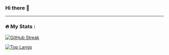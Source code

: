 ### Hi there 👋

<!--
**arsium/arsium** is a ✨ _special_ ✨ repository because its `README.md` (this file) appears on your GitHub profile.

Here are some ideas to get you started:

- 🔭 I’m currently working on ...
- 🌱 I’m currently learning ...
- 👯 I’m looking to collaborate on ...
- 🤔 I’m looking for help with ...
- 💬 Ask me about ...
- 📫 How to reach me: ...
- 😄 Pronouns: ...
- ⚡ Fun fact: ...
-->

---

### :fire: My Stats :

[![GitHub Streak](http://github-readme-streak-stats.herokuapp.com?user=arsium&theme=dark&background=000000)](https://git.io/streak-stats)

[![Top Langs](https://github-readme-stats.vercel.app/api/top-langs/?username=arsium&layout=compact&theme=vision-friendly-dark)](https://github.com/anuraghazra/github-readme-stats)
